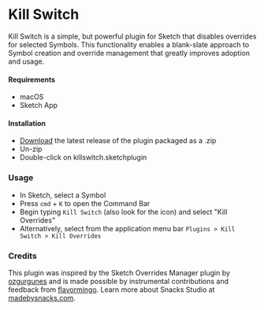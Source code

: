# Kill Switch

Kill Switch is a simple, but powerful plugin for Sketch that disables overrides for selected Symbols. This functionality enables a blank-slate approach to Symbol creation and override management that greatly improves adoption and usage.

#### Requirements

- macOS
- Sketch App

#### Installation

- [Download](https://github.com/madebysnacks/killswitch/releases/tag/Sketch_Plugin) the latest release of the plugin packaged as a .zip
- Un-zip
- Double-click on killswitch.sketchplugin

### Usage

- In Sketch, select a Symbol
- Press `cmd` + `K` to open the Command Bar
- Begin typing `Kill Switch` (also look for the icon) and select "Kill Overrides"
- Alternatively, select from the application menu bar `Plugins > Kill Switch > Kill Overrides`

### Credits

This plugin was inspired by the Sketch Overrides Manager plugin by [ozgurgunes](https://github.com/ozgurgunes/Sketch-Overrides-Manager) and is made possible by instrumental contributions and feedback from [flavormingo](https://github.com/flavormingo). Learn more about Snacks Studio at [madebysnacks.com](https://www.madebysnacks.com).